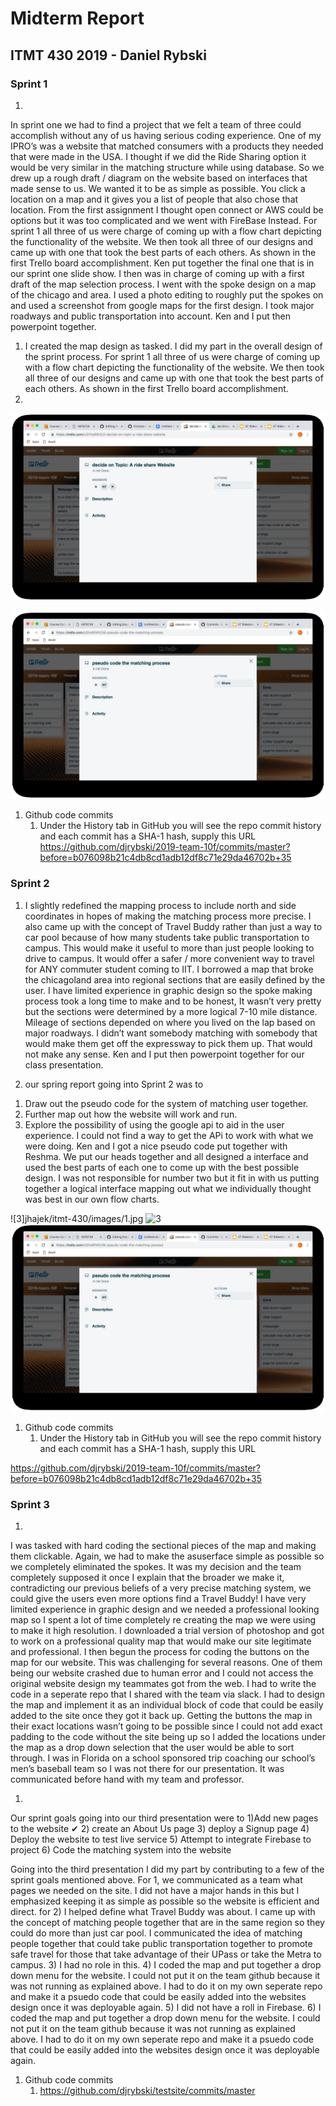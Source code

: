 # Midterm Report

## ITMT 430 2019 - Daniel Rybski

### Sprint 1


1. 
In sprint one we had to find a project that we felt a team of three could accomplish without any of us having serious coding experience. One of my IPRO’s was a website that matched consumers with a products they needed that were made in the USA. I thought if we did the Ride Sharing option it would be very similar in the matching structure while using database. So we drew up a rough draft / diagram on the website based on interfaces that made sense to us. We wanted it to be as simple as possible. You click a location on a map and it gives you a list of people that also chose that location. From the first assignment I thought open connect or AWS could be options but it was too complicated and we went with FireBase Instead. For sprint 1 all three of us were charge of coming up with a flow chart depicting the functionality of the website. We then took all three of our designs and came up with one that took the best parts of each others. As shown in the first Trello board accomplishment. Ken put together the final one that is in our sprint one slide show. I then was in charge of coming up with a first draft of the map selection process. I went with the spoke design on a map of the chicago and area. I used a photo editing to roughly put the spokes on and used a screenshot from google maps for the first design. I took major roadways and public transportation into account. Ken and I put then powerpoint together.

1. I created the map design as tasked. I did my part in the overall design of the sprint process. For sprint 1 all three of us were charge of coming up with a flow chart depicting the functionality of the website. We then took all three of our designs and came up with one that took the best parts of each others. As shown in the first Trello board accomplishment.
1. 
![1](images/1.jpg "trello1")

![22](images/22.jpg "trello2")

1. Github code commits
    1) Under the History tab in GitHub you will see the repo commit history and each commit has a SHA-1 hash, supply this URL
https://github.com/djrybski/2019-team-10f/commits/master?before=b076098b21c4db8cd1adb12df8c71e29da46702b+35
### Sprint 2

1. I slightly redefined the mapping process to include north and side coordinates in hopes of making the matching process more precise. I also came up with the concept of Travel Buddy rather than just a way to car pool because of how many students take public transportation to campus. This would make it useful to more than just people looking to drive to campus. It would offer a safer / more convenient way to travel for ANY commuter student coming to IIT. I borrowed a map that broke the chicagoland area into regional sections that are easily defined by the user. I have limited experience in graphic design so the spoke making process took a long time to make and to be honest, It wasn’t very pretty but the sections were determined by a more logical 7-10 mile distance. Mileage of sections depended on where you lived on the lap based on major roadways. I didn’t want somebody matching with somebody that would make them get off the expressway to pick them up. That would not make any sense. Ken and I put then powerpoint together for our class presentation. 

1. our spring report going into Sprint 2 was to 
1) Draw out the pseudo code for the system of matching user together.
2) Further map out how the website will work and run.
3) Explore the possibility of using the google api to aid in the user experience.
I could not find a way to get the APi to work with what we were doing. Ken and I got a nice pseudo code put together with Reshma. We put our heads together and all designed a interface and used the best parts of each one to come up with the best possible design. I was not responsible for number two but it fit in with us putting together a logical interface mapping out what we individually thought was best in our own flow charts.

![3]jhajek/itmt-430/images/1.jpg
![3](djrybski/jhajek/itmt-430/images/3.jpg "trello3")
![22](images/22.jpg "trello4")

1. Github code commits
    1) Under the History tab in GitHub you will see the repo commit history and each commit has a SHA-1 hash, supply this URL

https://github.com/djrybski/2019-team-10f/commits/master?before=b076098b21c4db8cd1adb12df8c71e29da46702b+35

### Sprint 3

1. 
I was tasked with hard coding the sectional pieces of the map and making them clickable. Again, we had to make the  asuserface simple as possible so we completely eliminated the spokes. It was my decision and the team completely supposed it once I explain that the broader we make it, contradicting our previous beliefs of a very precise matching system, we could give the users even more options find a Travel Buddy! I have very limited experience in graphic design and we needed a professional looking map so I spent a lot of time completely re creating the map we were using to make it high resolution. I downloaded a trial version of photoshop and got to work on a professional quality map that would make our site legitimate and professional. I then begun the process for coding the buttons on the map for our website. This was challenging for several reasons. One of them being our website crashed due to human error and I could not access the original website design my teammates got from the web. I had to write the code in a seperate repo that I shared with the team via slack. I had to design the map and implement it as an individual block of code that could be easily added to the site once they got it back up. Getting the buttons the map in their exact locations wasn’t going to be possible since I could not add exact padding to the code without the site being up so I added the locations under the map as a drop down selection that the user would be able to sort through. I was in Florida on a school sponsored trip coaching our school’s men’s baseball team so I was not there for our presentation. It was communicated before hand with my team and professor. 

1. 
Our sprint goals going into our third presentation were to
1)Add new pages to the website ✔
2) create an About Us page
3) deploy a Signup page 
4) Deploy the website to test live service 
5) Attempt to integrate Firebase to project 
6) Code the matching system into the website

Going into the third presentation I did my part by contributing to a few of the sprint goals mentioned above. For 1, we communicated as a team what pages we needed on the site. I did not have a major hands in this but I emphasized keeping it as simple as possible so the website is efficient and direct. 
for 2) I helped define what Travel Buddy was about. I came up with the concept of matching people together that are in the same region so they could do more than just car pool. I communicated the idea of matching people together that could take public transportation together to promote safe travel for those that take advantage of their UPass or take the Metra to campus. 
3) I had no role in this.
4) I coded the map and put together a drop down menu for the website. I could not put it on the team github because it was not running as explained above. I had to do it on my own seperate repo and make it a psuedo code that could be easily added into the websites design once it was deployable again. 
5) I did not have a roll in Firebase.
6)  I coded the map and put together a drop down menu for the website. I could not put it on the team github because it was not running as explained above. I had to do it on my own seperate repo and make it a psuedo code that could be easily added into the websites design once it was deployable again. 

1. Github code commits
    1) https://github.com/djrybski/testsite/commits/master

